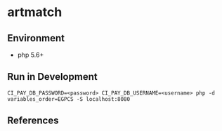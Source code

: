 # artmatch

## Environment
* php 5.6+

## Run in Development
```
CI_PAY_DB_PASSWORD=<password> CI_PAY_DB_USERNAME=<username> php -d variables_order=EGPCS -S localhost:8080
```

## References

